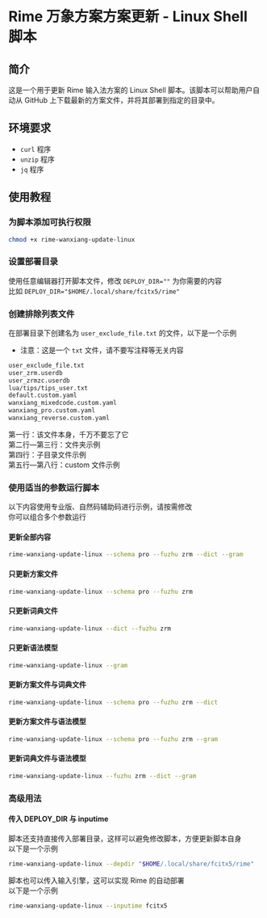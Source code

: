 # Rime 万象方案方案更新 - Linux Shell 脚本

## 简介

这是一个用于更新 Rime 输入法方案的 Linux Shell 脚本。该脚本可以帮助用户自动从 GitHub 上下载最新的方案文件，并将其部署到指定的目录中。

## 环境要求

- `curl` 程序
- `unzip` 程序
- `jq` 程序

## 使用教程

### 为脚本添加可执行权限

```bash
chmod +x rime-wanxiang-update-linux
```

### 设置部署目录

使用任意编辑器打开脚本文件，修改 `DEPLOY_DIR=""` 为你需要的内容  
比如 `DEPLOY_DIR="$HOME/.local/share/fcitx5/rime"`

### 创建排除列表文件

在部署目录下创建名为 `user_exclude_file.txt` 的文件，以下是一个示例

- 注意：这是一个 `txt` 文件，请不要写注释等无关内容

```txt
user_exclude_file.txt
user_zrm.userdb
user_zrmzc.userdb
lua/tips/tips_user.txt
default.custom.yaml
wanxiang_mixedcode.custom.yaml
wanxiang_pro.custom.yaml
wanxiang_reverse.custom.yaml
```

第一行：该文件本身，千万不要忘了它  
第二行—第三行：文件夹示例  
第四行：子目录文件示例  
第五行—第八行：custom 文件示例

### 使用适当的参数运行脚本

以下内容使用专业版、自然码辅助码进行示例，请按需修改  
你可以组合多个参数运行

#### 更新全部内容

```bash
rime-wanxiang-update-linux --schema pro --fuzhu zrm --dict --gram
```

#### 只更新方案文件

```bash
rime-wanxiang-update-linux --schema pro --fuzhu zrm
```

#### 只更新词典文件

```bash
rime-wanxiang-update-linux --dict --fuzhu zrm
```

#### 只更新语法模型

```bash
rime-wanxiang-update-linux --gram
```

#### 更新方案文件与词典文件

```bash
rime-wanxiang-update-linux --schema pro --fuzhu zrm --dict
```

#### 更新方案文件与语法模型

```bash
rime-wanxiang-update-linux --schema pro --fuzhu zrm --gram
```

#### 更新词典文件与语法模型

```bash
rime-wanxiang-update-linux --fuzhu zrm --dict --gram
```

### 高级用法

#### 传入 DEPLOY_DIR 与 inputime

脚本还支持直接传入部署目录，这样可以避免修改脚本，方便更新脚本自身  
以下是一个示例

```bash
rime-wanxiang-update-linux --depdir "$HOME/.local/share/fcitx5/rime"
```

脚本也可以传入输入引擎，这可以实现 Rime 的自动部署  
以下是一个示例

```bash
rime-wanxiang-update-linux --inputime fcitx5
```

